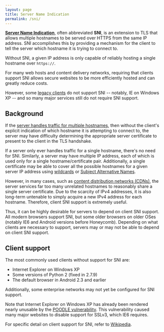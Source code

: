 ```yaml
---
layout: page
title: Server Name Indication
permalink: /sni/
---
```


**[Server Name Indication]((https://en.wikipedia.org/wiki/Server_Name_Indication))**, often abbreviated **SNI**, is an extension to TLS that allows multiple hostnames to be served over HTTPS from the same IP address. SNI accomplishes this by providing a mechanism for the client to tell the server which hostname it is trying to connect to.

Without SNI, a given IP address is only capable of reliably hosting a single hostname over `https://`.

For many web hosts and content delivery networks, requiring that clients support SNI allows secure websites to be more efficiently hosted and can greatly reduce costs.

However, some [legacy clients](#client-support) do not support SNI -- notably, IE on Windows XP -- and so many major services still do not require SNI support.

## Background

If the [server handles traffic for multiple hostnames](https://en.wikipedia.org/wiki/Virtual_hosting#Name-based), then without the client's explicit indication of which hostname it is attempting to connect to, the server may have difficulty determining the appropriate server certificate to present to the client in the TLS handshake.

If a server only ever handles traffic for a single hostname, there's no need for SNI. Similarly, a server may have multiple IP address, each of which is used only for a single hostname/certificate pair. Additionally, a single certificate may be able to cover all the possible hostnames for a given server IP address using [wildcards](https://en.wikipedia.org/wiki/Wildcard_certificate) or [Subject Alternative Names](https://en.wikipedia.org/wiki/SubjectAltName).

However, in many cases, such as [content distribution networks (CDNs)](https://en.wikipedia.org/wiki/Content_delivery_network), the server services far too many unrelated hostnames to reasonably share a single server certificate. Due to the scarcity of IPv4 addresses, it is also long-term untenable to simply acquire a new IPv4 address for each hostname. Therefore, client SNI support is extremely useful.

Thus, it can be highly desirable for servers to depend on client SNI support. All modern browsers support SNI, but some older browsers on older OSes (notably IE6 and Android versions before Honeycomb). Depending on what clients are necessary to support, servers may or may not be able to depend on client SNI support.

## Client support

The most commonly used clients without support for SNI are:

* Internet Explorer on Windows XP
* Some versions of Python 2 (fixed in 2.7.9)
* The default browser in Android 2.3 and earlier

Additionally, some enterprise networks may not yet be configured for SNI support.

Note that Internet Explorer on Windows XP has already been rendered nearly unusable by the [POODLE vulnerability](https://en.wikipedia.org/wiki/POODLE). This vulnerability caused many major websites to disable support for SSLv3, which IE6 requires.

For specific detail on client support for SNI, refer to [Wikipedia](https://en.wikipedia.org/wiki/Server_Name_Indication#Client_side).
